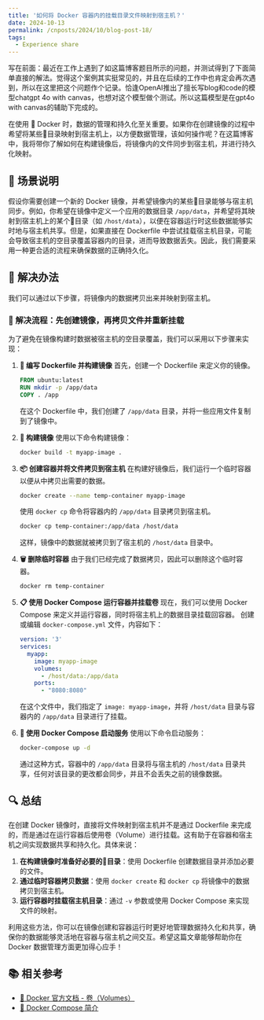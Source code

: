 ```yaml
---
title: '如何将 Docker 容器内的挂载目录文件映射到宿主机？'
date: 2024-10-13
permalink: /cnposts/2024/10/blog-post-18/
tags:
  - Experience share
---
```


写在前面：最近在工作上遇到了如这篇博客题目所示的问题，并测试得到了下面简单直接的解法。觉得这个案例其实挺常见的，并且在后续的工作中也肯定会再次遇到，所以在这里把这个问题作个记录。恰逢OpenAI推出了擅长写blog和code的模型chatgpt 4o with canvas，也想对这个模型做个测试。所以这篇模型是在gpt4o with canvas的辅助下完成的。

在使用 🐳 Docker 时，数据的管理和持久化至关重要。如果你在创建镜像的过程中希望将某些📁目录映射到宿主机上，以方便数据管理，该如何操作呢？在这篇博客中，我将带你了解如何在构建镜像后，将镜像内的文件同步到宿主机，并进行持久化映射。

## 📝 场景说明
假设你需要创建一个新的 Docker 镜像，并希望镜像内的某些📁目录能够与宿主机同步。例如，你希望在镜像中定义一个应用的数据目录 `/app/data`，并希望将其映射到宿主机上的某个📁目录（如 `/host/data`），以便在容器运行时这些数据能够实时地与宿主机共享。但是，如果直接在 Dockerfile 中尝试挂载宿主机目录，可能会导致宿主机的空目录覆盖容器内的目录，进而导致数据丢失。因此，我们需要采用一种更合适的流程来确保数据的正确持久化。

## 🔧 解决办法
我们可以通过以下步骤，将镜像内的数据拷贝出来并映射到宿主机。

### 📂 解决流程：先创建镜像，再拷贝文件并重新挂载
为了避免在镜像构建时数据被宿主机的空目录覆盖，我们可以采用以下步骤来实现：

1. **📝 编写 Dockerfile 并构建镜像**
   首先，创建一个 Dockerfile 来定义你的镜像。
   ```dockerfile
   FROM ubuntu:latest
   RUN mkdir -p /app/data
   COPY . /app
   ```
   在这个 Dockerfile 中，我们创建了 `/app/data` 目录，并将一些应用文件复制到了镜像中。

2. **🔨 构建镜像**
   使用以下命令构建镜像：
   ```bash
   docker build -t myapp-image .
   ```

3. **📦 创建容器并将文件拷贝到宿主机**
   在构建好镜像后，我们运行一个临时容器以便从中拷贝出需要的数据。
   ```bash
   docker create --name temp-container myapp-image
   ```
   使用 `docker cp` 命令将容器内的 `/app/data` 目录拷贝到宿主机。
   ```bash
   docker cp temp-container:/app/data /host/data
   ```
   这样，镜像中的数据就被拷贝到了宿主机的 `/host/data` 目录中。

4. **🗑️ 删除临时容器**
   由于我们已经完成了数据拷贝，因此可以删除这个临时容器。
   ```bash
   docker rm temp-container
   ```

5. **📋 使用 Docker Compose 运行容器并挂载卷**
   现在，我们可以使用 Docker Compose 来定义并运行容器，同时将宿主机上的数据目录挂载回容器。
   创建或编辑 `docker-compose.yml` 文件，内容如下：
   ```yaml
   version: '3'
   services:
     myapp:
       image: myapp-image
       volumes:
         - /host/data:/app/data
       ports:
         - "8080:8080"
   ```
   在这个文件中，我们指定了 `image: myapp-image`，并将 `/host/data` 目录与容器内的 `/app/data` 目录进行了挂载。

6. **🚀 使用 Docker Compose 启动服务**
   使用以下命令启动服务：
   ```bash
   docker-compose up -d
   ```
   通过这种方式，容器中的 `/app/data` 目录将与宿主机的 `/host/data` 目录共享，任何对该目录的更改都会同步，并且不会丢失之前的镜像数据。

## 🔍 总结
在创建 Docker 镜像时，直接将文件映射到宿主机并不是通过 Dockerfile 来完成的，而是通过在运行容器后使用卷（Volume）进行挂载。这有助于在容器和宿主机之间实现数据共享和持久化。具体来说：

1. **在构建镜像时准备好必要的📁目录**：使用 Dockerfile 创建数据目录并添加必要的文件。
2. **通过临时容器拷贝数据**：使用 `docker create` 和 `docker cp` 将镜像中的数据拷贝到宿主机。
3. **运行容器时挂载宿主机目录**：通过 `-v` 参数或使用 Docker Compose 来实现文件的映射。

利用这些方法，你可以在镜像创建和容器运行时更好地管理数据持久化和共享，确保你的数据能够灵活地在容器与宿主机之间交互。希望这篇文章能够帮助你在 Docker 数据管理方面更加得心应手！

## 📚 相关参考
- [🐳 Docker 官方文档 - 卷（Volumes）](https://docs.docker.com/storage/volumes/)
- [📝 Docker Compose 简介](https://docs.docker.com/compose/)
